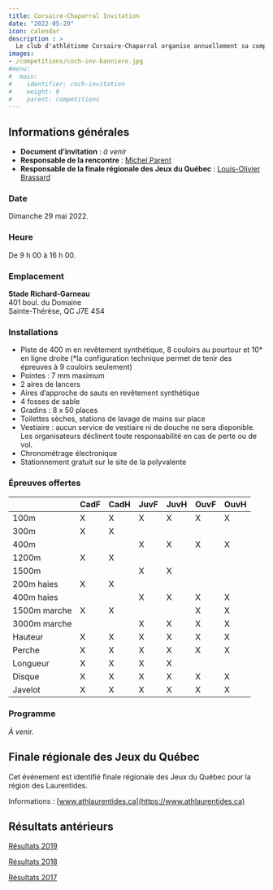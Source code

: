 ```yaml
---
title: Corsaire-Chaparral Invitation
date: "2022-05-29"
icon: calendar
description : >
  Le club d'athlétisme Corsaire-Chaparral organise annuellement sa compétition estivale avec, au programme, un ensemble d'épreuves pour les athlètes de catégories cadet à senior.
images:
- /competitions/coch-inv-banniere.jpg
#menu:
#  main:
#    identifier: coch-invitation
#    weight: 0
#    parent: competitions
---
```


## Informations générales

- **Document d’invitation** : _à venir_ <!-- [document technique](https://assets.corsaire-chaparral.org/competitions/2019/coch-invitation/document-technique-coch-invitation-2019.pdf) -->
- **Responsable de la rencontre** : [Michel Parent](mailto:michelparent2404@gmail.com)
- **Responsable de la finale régionale des Jeux du Québec** : [Louis-Olivier Brassard](mailto:louis@athlaurentides.ca)

### Date

Dimanche 29 mai 2022.

### Heure

De 9 h 00 à 16 h 00.

### Emplacement

**Stade Richard-Garneau**  
401 boul. du Domaine  
Sainte-Thérèse, QC J7E 4S4

### Installations

- Piste de 400 m en revêtement synthétique, 8 couloirs au pourtour et 10* en ligne droite (*la configuration technique permet de tenir des épreuves à 9 couloirs seulement)
- Pointes : 7 mm maximum
- 2 aires de lancers
- Aires d’approche de sauts en revêtement synthétique
- 4 fosses de sable
- Gradins : 8 x 50 places
- Toilettes sèches, stations de lavage de mains sur place
- Vestiaire : aucun service de vestiaire ni de douche ne sera disponible. Les organisateurs déclinent toute responsabilité en cas de perte ou de vol.
- Chronométrage électronique
- Stationnement gratuit sur le site de la polyvalente

### Épreuves offertes

|              | CadF | CadH | JuvF | JuvH | OuvF | OuvH |
|--------------|------|------|------|------|------|------|
| 100m         | X    | X    | X    | X    | X    | X    |
| 300m         | X    | X    |      |      |      |      |
| 400m         |      |      | X    | X    | X    | X    |
| 1200m        | X    | X    |      |      |      |      |
| 1500m        |      |      | X    | X    |      |      |
| 200m haies   | X    | X    |      |      |      |      |
| 400m haies   |      |      | X    | X    | X    | X    |
| 1500m marche | X    | X    |      |      | X    | X    |
| 3000m marche |      |      | X    | X    | X    | X    |
| Hauteur      | X    | X    | X    | X    | X    | X    |
| Perche       | X    | X    | X    | X    | X    | X    |
| Longueur     | X    | X    | X    | X    |      |      |
| Disque       | X    | X    | X    | X    | X    | X    |
| Javelot      | X    | X    | X    | X    | X    | X    |

### Programme

_À venir._

## Finale régionale des Jeux du Québec

Cet événement est identifié finale régionale des Jeux du Québec pour la région des Laurentides.

Informations : [www.athlaurentides.ca](https://www.athlaurentides.ca)

## Résultats antérieurs

[Résultats 2019](/resultats/2019/coch-invitation/)

[Résultats 2018](/resultats/2018/corsaire-chaparral-invitation/)

[Résultats 2017](/resultats/2017/corsaire-chaparal-invitation/)

<!--
## Partenaires

Le Corsaire-Chaparral tient à remercier ses principaux partenaires lors de l'événement, lesquels offrent un précieux soutien pour la tenue d'événements d'envergure tel que le Corsaire-Chaparral Invitation.

- [Boston Pizza Sainte-Thérèse](https://bostonpizza.com/fr)
- [Sports Experts Place Rosemère](https://www.sportsexperts.ca)
- [Rôtisserie Scores Sainte-Thérèse](https://www.scores.ca/restaurant/28-rotisserie-scores-sainte-therese.html)
- Club optimiste de Sainte-Thérèse
- [Ramez Ayoub, député fédéral de Thérèse-de-Blainville](http://rayoub.liberal.ca/)
- [Municipalité d'Oka](http://municipalite.oka.qc.ca/)
-->
